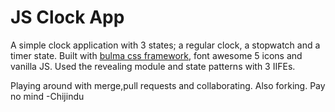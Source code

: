# JS Clock App
A simple clock application with 3 states; a regular clock, a stopwatch and a timer state.
Built with [bulma css framework](bulma.io), font awesome 5 icons and vanilla JS.
Used the revealing module and state patterns with 3 IIFEs.


Playing around with merge,pull requests and collaborating. Also forking. Pay no mind -Chijindu
